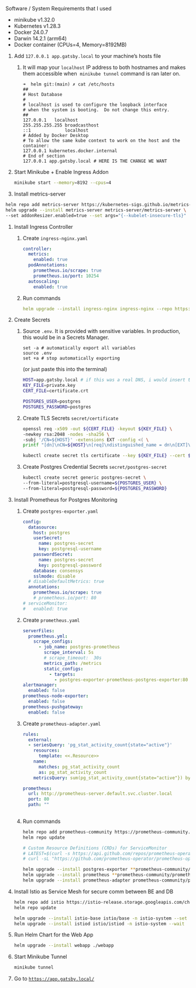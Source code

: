 Software / System Requirements that I used

- minikube v1.32.0
- Kubernetes v1.28.3
- Docker 24.0.7
- Darwin 14.2.1 (arm64)
- Docker container (CPUs=4, Memory=8192MB)

1. Add `127.0.0.1 app.gatsby.local` to your machine’s hosts file
    1. It will map your `localhost` IP address to both hostnames and makes them accessible when  `minikube tunnel` command is ran later on.
        
        ```
        ➜  helm git:(main) ✗ cat /etc/hosts
        ##
        # Host Database
        #
        # localhost is used to configure the loopback interface
        # when the system is booting.  Do not change this entry.
        ##
        127.0.0.1	localhost
        255.255.255.255	broadcasthost
        ::1             localhost
        # Added by Docker Desktop
        # To allow the same kube context to work on the host and the container:
        127.0.0.1 kubernetes.docker.internal
        # End of section
        127.0.0.1 app.gatsby.local # HERE IS THE CHANGE WE WANT
        ```
        
2. Start Minikube + Enable Ingress Addon
    
    ```bash
    minikube start --memory=8192 --cpus=4
    
    ```
    
3. Install metrics-server

```bash
helm repo add metrics-server https://kubernetes-sigs.github.io/metrics-server/
helm upgrade --install metrics-server metrics-server/metrics-server \
--set addonResizer.enabled=true --set args="{--kubelet-insecure-tls}"
```

1. Install Ingress Controller
    1. Create `ingress-nginx.yaml`
        
        ```yaml
        controller:
          metrics:
            enabled: true
          podAnnotations:
            prometheus.io/scrape: true
            prometheus.io/port: 10254
          autoscaling:
            enabled: true
        ```
        
    2. Run commands
        
        ```yaml
        helm upgrade --install ingress-nginx ingress-nginx --repo https://kubernetes.github.io/ingress-nginx --namespace ingress-nginx --create-namespace --values ingress-nginx.yaml
        ```
        
2. Create Secrets
    1. Source `.env`. It is provided with sensitive variables. In production, this would be in a Secrets Manager.
        
        ```
        set -a # automatically export all variables
        source .env
        set +a # stop automatically exporting
        ```
        
        (or just paste this into the terminal)
        
        ```bash
        HOST=app.gatsby.local # if this was a real DNS, i would insert the IP address, not the domain name
        KEY_FILE=private.key
        CERT_FILE=certificate.crt
        
        POSTGRES_USER=postgres
        POSTGRES_PASSWORD=postgres
        ```
        
    2. Create TLS Secrets `secret/certificate`
        
        ```bash
        openssl req -x509 -out ${CERT_FILE} -keyout ${KEY_FILE} \
        -newkey rsa:2048 -nodes -sha256 \
        -subj '/CN=${HOST}' -extensions EXT -config <( \
        printf "[dn]\nCN=${HOST}\n[req]\ndistinguished_name = dn\n[EXT]\nsubjectAltName=DNS:${HOST}\nkeyUsage=digitalSignature\nextendedKeyUsage=serverAuth")
        
        kubectl create secret tls certificate --key ${KEY_FILE} --cert ${CERT_FILE}
        ```
        
    3. Create Postgres Credential Secrets `secret/postgres-secret`
        
        ```bash
        kubectl create secret generic postgres-secret \
        --from-literal=postgresql-username=${POSTGRES_USER} \
        --from-literal=postgresql-password=${POSTGRES_PASSWORD}
        ```
        
3. Install Prometheus for Postgres Monitoring
    1. Create `postgres-exporter.yaml`
        
        ```yaml
        config:
          datasource:
            host: postgres
            userSecret:
              name: postgres-secret
              key: postgresql-username
            passwordSecret:
              name: postgres-secret
              key: postgresql-password
            database: consensys
            sslmode: disable
          # disableDefaultMetrics: true
          annotations:
            prometheus.io/scrape: true
            # prometheus.io/port: 80
        # serviceMonitor:
        #   enabled: true
        
        ```
        
    2. Create `prometheus.yaml`
        
        ```yaml
        serverFiles:
          prometheus.yml:
            scrape_configs:
              - job_name: postgres-prometheus
                scrape_interval: 5s
                # scrape_timeout:  30s
                metrics_path: /metrics
                static_configs:
                  - targets:
                    - postgres-exporter-prometheus-postgres-exporter:80
        alertmanager:
          enabled: false
        prometheus-node-exporter:
          enabled: false
        prometheus-pushgateway:
          enabled: false
        
        ```
        
    3. Create `prometheus-adapter.yaml`
        
        ```yaml
        rules:
          external:
          - seriesQuery: 'pg_stat_activity_count{state="active"}'
            resources:
              template: <<.Resource>>
            name:
              matches: pg_stat_activity_count
              as: pg_stat_activity_count
            metricsQuery: sum(pg_stat_activity_count{state="active"}) by (datname)
        
        prometheus:
          url: http://prometheus-server.default.svc.cluster.local
          port: 80
          path: ""
          
        ```
        
    4. Run commands
        
        ```bash
        helm repo add prometheus-community https://prometheus-community.github.io/helm-charts
        helm repo update
        
        # Custom Resource Definitions (CRDs) for ServiceMonitor 
        # LATEST=$(curl -s https://api.github.com/repos/prometheus-operator/prometheus-operator/releases/latest | jq -cr .tag_name)
        # curl -sL "https://github.com/prometheus-operator/prometheus-operator/releases/download/${LATEST}/bundle.yaml" | kubectl create -f -
        
        helm upgrade --install postgres-exporter **prometheus-community/prometheus-postgres-exporter** --values postgres-exporter.yaml
        helm upgrade --install prometheus **prometheus-community/prometheus** --values prometheus.yaml
        helm upgrade --install prometheus-adapter prometheus-community/prometheus-adapter --values prometheus-adapter.yaml
        ```
        
4. Install Istio as Service Mesh for secure comm between BE and DB
    
    ```bash
    helm repo add istio https://istio-release.storage.googleapis.com/charts
    helm repo update
    
    helm upgrade --install istio-base istio/base -n istio-system --set defaultRevision=default --namespace istio-system --create-namespace
    helm upgrade --install istiod istio/istiod -n istio-system --wait
    ```
    
5. Run Helm Chart for the Web App
    
    ```bash
    helm upgrade --install webapp ./webapp
    ```
    
6. Start Minikube Tunnel
    
    ```bash
    minikube tunnel
    ```
    
7. Go to [`https://app.gatsby.local/`](https://app.gatsby.local/)